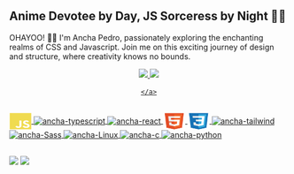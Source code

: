##  Anime Devotee by Day, JS Sorceress by Night 🌙✨ 

OHAYOO! 🐉🎌
I'm Ancha Pedro, passionately exploring the enchanting realms of CSS and Javascript. 
Join me on this exciting journey of design and structure, where creativity knows no bounds. 


<div>
  <div align="center" dir="auto">
    <a href="https://github.com/anchaapedro">
        <img height="180em" src="https://github-readme-stats.vercel.app/api?username=anchaapedro" data-canonical-src="https://github-readme-stats.vercel.app/api?username=anchaapedro&amp;show_icons=true&amp;theme=blue_navy&amp;include_all_commits=true&amp;count_private=true" style="max-width: 100%;">
        <img height="180em" src="https://github-readme-stats.vercel.app/api/top-langs/?username=anchaapedro" data-canonical-src="https://github-readme-stats.vercel.app/api/top-langs/?username=anchaapedro&amp;layout=compact&amp;langs_count=7&amp;theme=transparent" style="max-width: 100%;">
        
    </a>
 </div>



<div style="display: inline_block"><br>
  <img align="center" alt="Rafa-Js" height="30" width="40" src="https://raw.githubusercontent.com/devicons/devicon/master/icons/javascript/javascript-plain.svg">
  <img src="https://cdn.jsdelivr.net/gh/devicons/devicon/icons/typescript/typescript-plain.svg" height="30" width="40" align="center" alt="ancha-typescript"/>
    <img src="https://cdn.jsdelivr.net/gh/devicons/devicon/icons/react/react-original-wordmark.svg" height="30" width="40" align="center" alt="ancha-react"/>
  <img align="center" alt="Rafa-Ts" height="30" width="40" src="https://raw.githubusercontent.com/devicons/devicon/master/icons/html5/html5-original.svg">
  <img align="center" alt="Rafa-CSS" height="30" width="40"   src="https://raw.githubusercontent.com/devicons/devicon/master/icons/css3/css3-original.svg">
  <img src="https://cdn.jsdelivr.net/gh/devicons/devicon/icons/tailwindcss/tailwindcss-original-wordmark.svg" height="30" width="40" align="center" alt="ancha-tailwind" />   
  <img src="https://cdn.jsdelivr.net/gh/devicons/devicon/icons/sass/sass-original.svg"  height="30" width="40" align="center" alt="ancha-Sass"/>
    <img src="https://cdn.jsdelivr.net/gh/devicons/devicon/icons/linux/linux-original.svg"  height="30" width="40" align="center" alt="ancha-Linux"/>
   <img src="https://cdn.jsdelivr.net/gh/devicons/devicon/icons/c/c-original.svg" height="30" width="40" align="center" alt="ancha-c" />
    <img src="https://cdn.jsdelivr.net/gh/devicons/devicon/icons/python/python-plain-wordmark.svg" height="30" width="40" align="center" alt="ancha-python"/>
          
    
          
    
          
    
          
          
      
  
</div>
 
## 
 
<div>
  <a href = "mailto:anchaapedro@gmail.com"><img src="https://img.shields.io/badge/Gmail-D14836?style=for-the-badge&logo=gmail&logoColor=white" target="_blank"></a>
  <a href="https://www.linkedin.com/in/anchapedro/" target="_blank"><img src="https://img.shields.io/badge/-LinkedIn-%230077B5?style=for-the-badge&logo=linkedin&logoColor=white" target="_blank"></a>   
</div>

  
